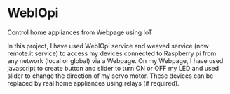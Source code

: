 # WebIOpi
Control home appliances from Webpage using IoT

In this project, I have used WebIOpi service and weaved service (now remote.it service) to access my devices connected to Raspberry pi from any network (local or global) 
via a Webpage. On my Webpage, I have used javascript to create button and slider to turn ON or OFF my LED and used slider to 
change the direction of my servo motor.
These devices can be replaced by real home appliances using relays (if required).
